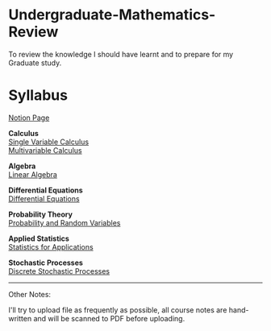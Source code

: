 # Undergraduate-Mathematics-Review
To review the knowledge I should have learnt and to prepare for my Graduate study.
# Syllabus
[Notion Page](https://spark-elm-2bb.notion.site/Prep-for-Graduate-Degree-3e9beda24a4945ebb940089d8bba4d74?pvs=4)

**Calculus**  
[Single Variable Calculus](https://ocw.mit.edu/courses/18-01-calculus-i-single-variable-calculus-fall-2020/)  
[Multivariable Calculus](https://ocw.mit.edu/courses/18-02sc-multivariable-calculus-fall-2010/)

**Algebra**  
[Linear Algebra](https://ocw.mit.edu/courses/18-06sc-linear-algebra-fall-2011/)

**Differential Equations**  
[Differential Equations](https://ocw.mit.edu/courses/18-03sc-differential-equations-fall-2011/)

**Probability Theory**  
[Probability and Random Variables](https://ocw.mit.edu/courses/18-440-probability-and-random-variables-spring-2014/)

**Applied Statistics**  
[Statistics for Applications](https://ocw.mit.edu/courses/18-650-statistics-for-applications-fall-2016/video_galleries/lecture-videos/)

**Stochastic Processes**  
[Discrete Stochastic Processes](https://ocw.mit.edu/courses/6-262-discrete-stochastic-processes-spring-2011/)

---
Other Notes:

I'll try to upload file as frequently as possible, all course notes are hand-written and will be scanned to PDF before uploading.